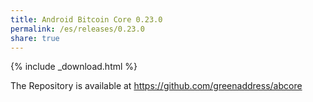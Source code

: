 ```yaml
---
title: Android Bitcoin Core 0.23.0
permalink: /es/releases/0.23.0
share: true
---
```


{% include _download.html %}

The Repository is available at https://github.com/greenaddress/abcore
